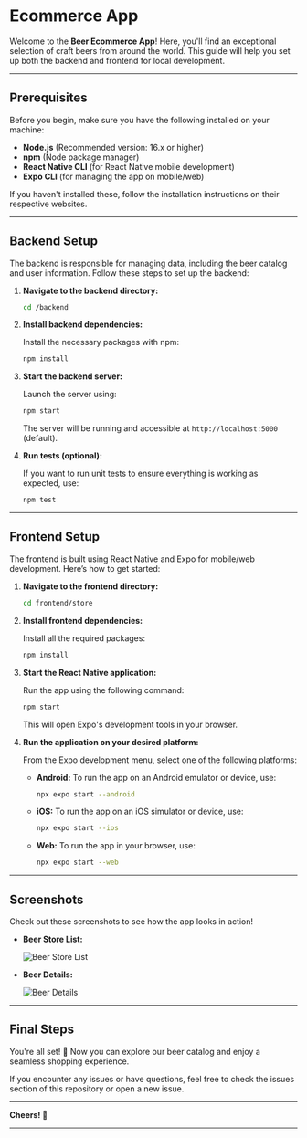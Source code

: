 # Ecommerce App

Welcome to the **Beer Ecommerce App**! Here, you'll find an exceptional selection of craft beers from around the world. This guide will help you set up both the backend and frontend for local development.

---

## Prerequisites

Before you begin, make sure you have the following installed on your machine:

- **Node.js** (Recommended version: 16.x or higher)
- **npm** (Node package manager)
- **React Native CLI** (for React Native mobile development)
- **Expo CLI** (for managing the app on mobile/web)

If you haven't installed these, follow the installation instructions on their respective websites.

---

## Backend Setup

The backend is responsible for managing data, including the beer catalog and user information. Follow these steps to set up the backend:

1. **Navigate to the backend directory:**

    ```bash
    cd /backend
    ```

2. **Install backend dependencies:**

    Install the necessary packages with npm:

    ```bash
    npm install
    ```

3. **Start the backend server:**

    Launch the server using:

    ```bash
    npm start
    ```

    The server will be running and accessible at `http://localhost:5000` (default).

4. **Run tests (optional):**

    If you want to run unit tests to ensure everything is working as expected, use:

    ```bash
    npm test
    ```

---

## Frontend Setup

The frontend is built using React Native and Expo for mobile/web development. Here’s how to get started:

1. **Navigate to the frontend directory:**

    ```bash
    cd frontend/store
    ```

2. **Install frontend dependencies:**

    Install all the required packages:

    ```bash
    npm install
    ```

3. **Start the React Native application:**

    Run the app using the following command:

    ```bash
    npm start
    ```

    This will open Expo's development tools in your browser.

4. **Run the application on your desired platform:**

    From the Expo development menu, select one of the following platforms:

    - **Android:** To run the app on an Android emulator or device, use:

        ```bash
        npx expo start --android
        ```

    - **iOS:** To run the app on an iOS simulator or device, use:

        ```bash
        npx expo start --ios
        ```

    - **Web:** To run the app in your browser, use:

        ```bash
        npx expo start --web
        ```

---

## Screenshots

Check out these screenshots to see how the app looks in action!

- **Beer Store List:**

    ![Beer Store List](frontend/store/assets/BeerStore.jpg)

- **Beer Details:**

    ![Beer Details](frontend/store/assets/BeerStoreDetails.jpg)

---

## Final Steps

You're all set! 🎉 Now you can explore our beer catalog and enjoy a seamless shopping experience.

If you encounter any issues or have questions, feel free to check the issues section of this repository or open a new issue.

---

**Cheers! 🍻**

--- 
